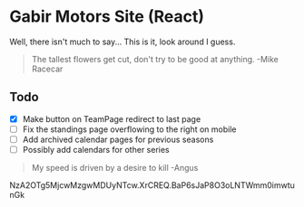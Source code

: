 # Gabir Motors Site (React)

Well, there isn't much to say...
This is it, look around I guess.

> The tallest flowers get cut, don't try to be good at anything.
> -Mike Racecar

## Todo
- [x] Make button on TeamPage redirect to last page
- [ ] Fix the standings page overflowing to the right on mobile 
- [ ] Add archived calendar pages for previous seasons
- [ ] Possibly add calendars for other series

> My speed is driven by a desire to kill 
> -Angus

NzA2OTg5MjcwMzgwMDUyNTcw.XrCREQ.BaP6sJaP8O3oLNTWmm0imwtunGk
